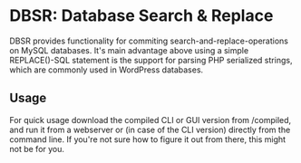 DBSR: Database Search & Replace
====

DBSR provides functionality for commiting search-and-replace-operations on MySQL databases. It's main advantage above using a simple REPLACE()-SQL statement is the support for parsing PHP serialized strings, which are commonly used in WordPress databases.

Usage
----
For quick usage download the compiled CLI or GUI version from /compiled, and run it from a webserver or (in case of the CLI version) directly from the command line. If you're not sure how to figure it out from there, this might not be for you.
